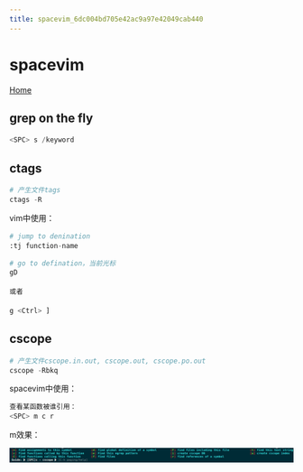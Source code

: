```yaml
---
title: spacevim_6dc004bd705e42ac9a97e42049cab440
---
```


# spacevim

[Home](https://spacevim.org/)

## grep on the fly

```python
<SPC> s /keyword
```

## ctags

```python
# 产生文件tags
ctags -R
```

vim中使用：

```python
# jump to denination
:tj function-name
```

```python
# go to defination，当前光标
gD

或者

g <Ctrl> ]
```

## cscope

```python
# 产生文件cscope.in.out, cscope.out, cscope.po.out
cscope -Rbkq
```

spacevim中使用：

```python
查看某函数被谁引用：
<SPC> m c r
```

<SPC> m效果：

![spacevim%206dc004bd705e42ac9a97e42049cab440/Untitled.png](spacevim%206dc004bd705e42ac9a97e42049cab440/Untitled.png)
